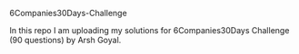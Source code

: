 6Companies30Days-Challenge


In this repo I am uploading my solutions for 6Companies30Days Challenge (90 questions) by Arsh Goyal.
